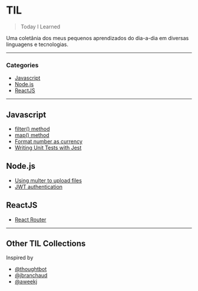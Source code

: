 # TIL

> Today I Learned

Uma coletânia dos meus pequenos aprendizados do dia-a-dia em diversas linguagens e tecnologias.

---

### Categories

* [Javascript](#javascript)
* [Node.js](#node.js)
* [ReactJS](#reactjs)

___

## Javascript
* [filter() method](javascript/filter.md)
* [map() method](javascript/map-method.md)
* [Format number as currency](javascript/format-number-as-currency.md)
* [Writing Unit Tests with Jest](javascript/jest-unit-test)

## Node.js
* [Using multer to upload files](nodejs/multer-tutorial.md)
* [JWT authentication](nodejs/jsonwebtoken.md)

## ReactJS
* [React Router](reactjs/react-router-dom.md)
___

## Other TIL Collections
Inspired by

* [@thoughtbot](https://github.com/thoughtbot/til)
* [@jbranchaud](https://github.com/jbranchaud/til)
* [@aweekj](https://github.com/aweekj/TIL)